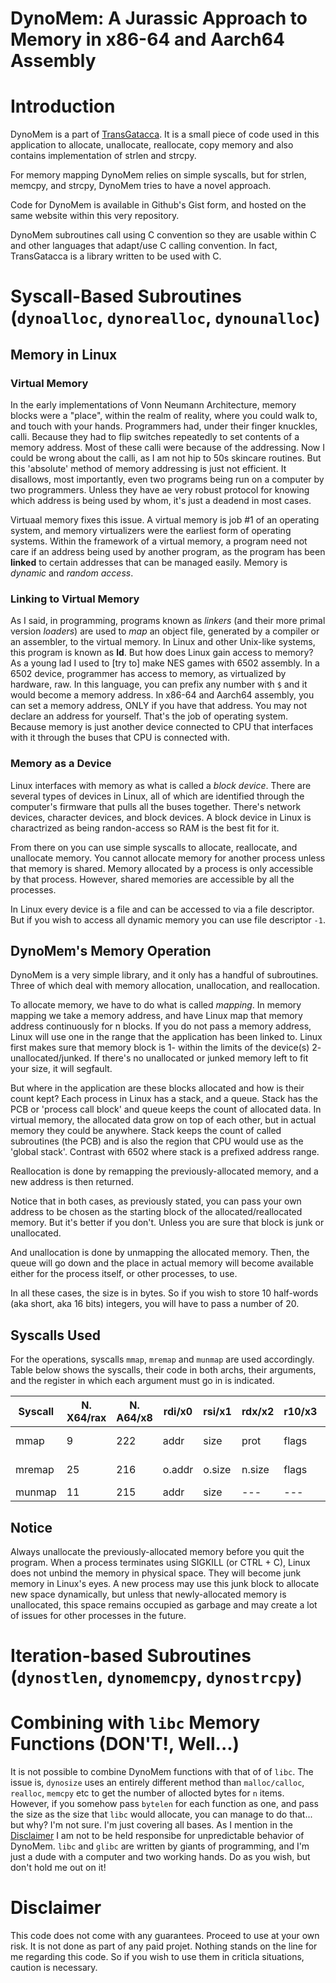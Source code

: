 # DynoMem: A Jurassic Approach to Memory in x86-64 and Aarch64 Assembly

# Introduction

DynoMem is a part of [TransGatacca](https://github.com/chubek/TransGatacca). It is a small piece of code used in this application to allocate, unallocate, reallocate, copy memory and also contains implementation of strlen and strcpy.

For memory mapping DynoMem relies on simple syscalls, but for strlen, memcpy, and strcpy, DynoMem tries to have a novel approach.

Code for DynoMem is available in Github's Gist form, and hosted on the same website within this very repository.

DynoMem subroutines call using C convention so they are usable within C and other languages that adapt/use C calling convention. In fact, TransGatacca is a library written to be used with C.


# Syscall-Based Subroutines (`dynoalloc`, `dynorealloc`, `dynounalloc`)

## Memory in Linux

### Virtual Memory

In the early implementations of Vonn Neumann Architecture, memory blocks were a "place", within the realm of reality, where you could walk to, and touch with your hands. Programmers had, under their finger knuckles, calli. Because they had to flip switches repeatedly to set contents of a memory address. Most of these calli were because of the addressing. Now I could be wrong about the calli, as I am not hip to 50s skincare routines. But this 'absolute' method of memory addressing is just not efficient. It disallows, most importantly, even two programs being run on a computer by two programmers. Unless they have ae very robust protocol for knowing which address is being used by whom, it's just a deadend in most cases.

Virtuaal memory fixes this issue. A virtual memory is job #1 of an operating system, and memory virtualizers were the earliest form of operating systems. Within the framework of a virtual memory, a program need not care if an address being used by another program, as the program has been **linked** to certain addresses that can be managed easily. Memory is *dynamic* and *random access*.

### Linking to Virtual Memory

As I said, in programming, programs known as *linkers* (and their more primal version *loaders*) are used to *map* an object file, generated by a compiler or an assembler, to the virtual memory. In Linux and other Unix-like systems, this program is known as **ld**. But how does Linux gain access to memory? As a young lad I used to [try to] make NES games with 6502 assembly. In a 6502 device, programmer has access to memory, as virtualized by hardware, raw. In this language, you can prefix any number with `$` and it would become a memory address. In x86-64 and Aarch64 assembly, you can set a memory address, ONLY if you have that address. You may not declare an address for yourself. That's the job of operating system. Because memory is just another device connected to CPU that interfaces with it through the buses that CPU is connected with.

### Memory as a Device

Linux interfaces with memory as what is called a *block device*. There are several types of devices in Linux, all of which are identified through the computer's firmware that pulls all the buses together. There's network devices, character devices, and block devices. A block device in Linux is charactrized as being randon-access so RAM is the best fit for it. 

From there on you can use simple syscalls to allocate, reallocate, and unallocate memory. You cannot allocate memory for another process unless that memory is shared. Memory allocated by a process is only accessible by that process. However, shared memories are accessible by all the processes.

In Linux every device is a file and can be accessed to via a file descriptor. But if you wish to access all dynamic memory you can use file descriptor `-1`. 

## DynoMem's Memory Operation

DynoMem is a very simple library, and it only has a handful of subroutines. Three of which deal with memory allocation, unallocation, and reallocation.

To allocate memory, we have to do what is called *mapping*. In memory mapping we take a memory address, and have Linux map that memory address continuously for n blocks. If you do not pass a memory address, Linux will use one in the range that the application has been linked to. Linux first makes sure that memory block is 1- within the limits of the device(s) 2- unallocated/junked. If there's no unallocated or junked memory left to fit your size, it will segfault. 

But where in the application are these blocks allocated and how is their count kept? Each process in Linux has a stack, and a queue. Stack has the PCB or 'process call block' and queue keeps the count of allocated data. In virtual memory, the allocated data grow on top of each other, but in actual memory they could be anywhere. Stack keeps the count of called subroutines (the PCB) and is also the region that CPU would use as the 'global stack'. Contrast with 6502 where stack is a prefixed address range.

Reallocation is done by remapping the previously-allocated memory, and a new address is then returned. 

Notice that in both cases, as previously stated, you can pass your own address to be chosen as the starting block of the allocated/reallocated memory. But it's better if you don't. Unless you are sure that block is junk or unallocated.

And unallocation is done by unmapping the allocated memory. Then, the queue will go down and the place in actual memory will become available either for the process itself, or other processes, to use.

In all these cases, the size is in bytes. So if you wish to store 10 half-words (aka short, aka 16 bits) integers, you will have to pass a number of 20.

## Syscalls Used

For the operations, syscalls `mmap`, `mremap` and `munmap` are used accordingly. Table below shows the syscalls, their code in both archs, their arguments, and the register in which each argument must go in is indicated.


| Syscall |N. X64/rax | N. A64/x8 | rdi/x0 | rsi/x1 | rdx/x2 | r10/x3 |  r8/x4 | r9/x5 |Yields (rax/w0)|
|---------|-----------|-----------|--------|--------|--------|--------|--------|-------|---------------|
|  mmap   |     9     |    222    |  addr  |  size  |  prot  |  flags | fdesc  | offst |  addr. to mem | 
| mremap  |     25    |    216    | o.addr | o.size | n.size |  flags | n.addr |  ---  | n.addr to mem | 
| munmap  |     11    |    215    |  addr  |  size  |   ---  |   ---  |  ---   |  ---  |     None      |


## Notice

Always unallocate the previously-allocated memory before you quit the program. When a process terminates using SIGKILL (or CTRL + C), Linux does not unbind the memory in physical space. They will become junk memory in Linux's eyes. A new process may use this junk block to allocate new space dynamically, but unless that newly-allocated memory is unallocated, this space remains occupied as garbage and may create a lot of issues for other processes in the future. 



# Iteration-based Subroutines (`dynostlen`, `dynomemcpy`, `dynostrcpy`)




# Combining with `libc` Memory Functions (DON'T!, Well...)

It is not possible to combine DynoMem functions with that of of `libc`. The issue is, `dynosize` uses an entirely different method than `malloc/calloc`, `realloc`, `memcpy` etc to get the number of allocted bytes for `n` items. However, if you somehow pass `bytelen` for each function as one, and pass the size as the size that `libc` would allocate, you can manage to do that... but why? I'm not sure. I'm just covering all bases. As I mention in the [Disclaimer](#disclaimer) I am not to be held responsibe for unpredictable behavior of DynoMem. `libc` and `glibc` are written by giants of programming, and I'm just a dude with a computer and two working hands. Do as you wish, but don't hold me out on it!










# Disclaimer

This code does not come with any guarantees. Proceed to use at your own risk. It is not done as part of any paid projet. Nothing stands on the line for me regarding this code. So if you wish to use them in criticla situations, caution is necessary.